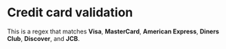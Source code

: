 # Credit card validation

This is a regex that matches **Visa**, **MasterCard**, **American Express**, **Diners Club**, **Discover**, and **JCB**.



